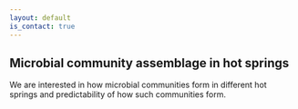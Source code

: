 ```yaml
---
layout: default
is_contact: true
---
```


## Microbial community assemblage in hot springs

We are interested in how microbial communities form in different hot springs and predictability of how such communities form. 


